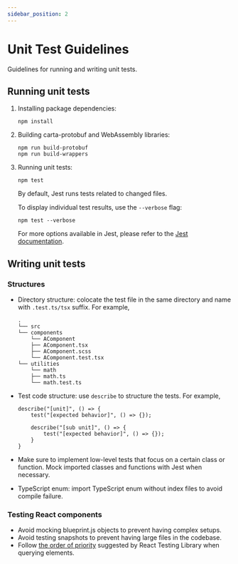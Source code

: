 ```yaml
---
sidebar_position: 2
---
```


# Unit Test Guidelines

Guidelines for running and writing unit tests.

## Running unit tests

1. Installing package dependencies:

    ```
    npm install
    ```

2. Building carta-protobuf and WebAssembly libraries:

    ```
    npm run build-protobuf
    npm run build-wrappers
    ```

3. Running unit tests:

    ```
    npm test
    ```

    By default, Jest runs tests related to changed files.

    To display individual test results, use the `--verbose` flag:

    ```
    npm test --verbose
    ```

    For more options available in Jest, please refer to the [Jest documentation](https://jestjs.io/docs/cli).

## Writing unit tests

### Structures

-   Directory structure: colocate the test file in the same directory and name with `.test.ts/tsx` suffix. For example,
    ```
    .
    └── src
    └── components
        └── AComponent
        ├── AComponent.tsx
        ├── AComponent.scss
        └── AComponent.test.tsx
    └── utilities
        └── math
        ├── math.ts
        └── math.test.ts
    ```
-   Test code structure: use `describe` to structure the tests. For example,

    ```
    describe("[unit]", () => {
        test("[expected behavior]", () => {});

        describe("[sub unit]", () => {
            test("[expected behavior]", () => {});
        }
    }
    ```

-   Make sure to implement low-level tests that focus on a certain class or function. Mock imported classes and functions with Jest when necessary.
-   TypeScript enum: import TypeScript enum without index files to avoid compile failure.

### Testing React components

-   Avoid mocking blueprint.js objects to prevent having complex setups.
-   Avoid testing snapshots to prevent having large files in the codebase.
-   Follow [the order of priority](https://testing-library.com/docs/queries/about/#priority) suggested by React Testing Library when querying elements.
